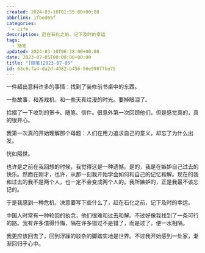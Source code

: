 ```yaml
---
created: 2024-03-10T01:55:00+00:00
abbrlink: 1fbed65f
categories:
  - Life
description: 赶在石化之前，记下及时的幸运
tags:
  - 随笔
updated: 2024-03-10T06:38:00+00:00
date: 2023-07-05T00:00:00+00:00
title: "[随笔]2023-07-05"
id: 63c6cfa4-da2d-4082-b456-56e998f7be75
---
```


一件超出意料许多的事情：找到了装修前书桌中的东西。

一些故事，和游戏机，和一些天真烂漫的时光。要掉眼泪了。

拾掇了一下收到的贺卡、随笔、信件。很意外第一次回顾他们，但是感觉真的，真的很开心。

我第一次真的开始理解那个母题：人们在用力追求自己的意义，却忘了为什么出发。

恍如隔世。

也许是之前在我回想的时候，我觉得这是一种遗憾。是的，我是在嫉妒自己过去的快乐。然而在刚才，也许，从那一刻我开始学会如何和自己的记忆和解。现在的我和过去的我不是两个人，也一定不会变成两个人的。我所嫉妒的，正是我最不该忘记的。

于是我感到一种危机，决意要写下些什么了，赶在石化之前，记下及时的幸运。

中国人时常有一种轮回的执念，他们很难和过去和解。不过好像我找到了一条可行的路。我有许多值得忏悔，隔在许多错过不是错了，而是过了，便一水相隔。

我更应该回去了，回到浮躁的驳杂的脚踏实地是世界。不过我开始感到一处家，渐渐回归于心中。
